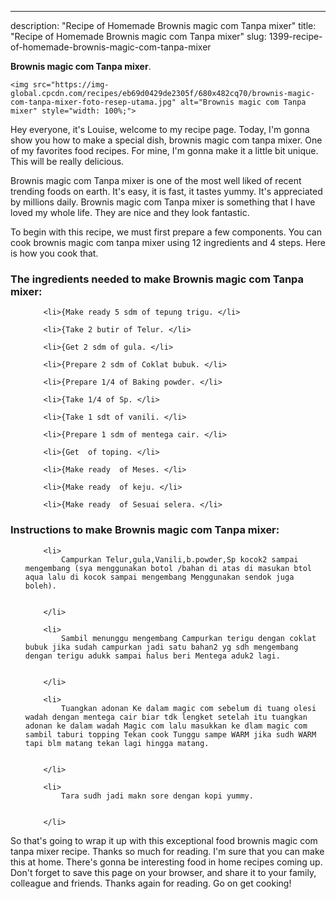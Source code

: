 ---
description: "Recipe of Homemade Brownis magic com Tanpa mixer"
title: "Recipe of Homemade Brownis magic com Tanpa mixer"
slug: 1399-recipe-of-homemade-brownis-magic-com-tanpa-mixer

<p>
	<strong>Brownis magic com Tanpa mixer</strong>. 
	
</p>
<p>
	
	<img src="https://img-global.cpcdn.com/recipes/eb69d0429de2305f/680x482cq70/brownis-magic-com-tanpa-mixer-foto-resep-utama.jpg" alt="Brownis magic com Tanpa mixer" style="width: 100%;">
	
	
</p>
<p>
	Hey everyone, it's Louise, welcome to my recipe page. Today, I'm gonna show you how to make a special dish, brownis magic com tanpa mixer. One of my favorites food recipes. For mine, I'm gonna make it a little bit unique. This will be really delicious.
</p>
	
<p>
	Brownis magic com Tanpa mixer is one of the most well liked of recent trending foods on earth. It's easy, it is fast, it tastes yummy. It's appreciated by millions daily. Brownis magic com Tanpa mixer is something that I have loved my whole life. They are nice and they look fantastic.
</p>
<p>
	
</p>

<p>
To begin with this recipe, we must first prepare a few components. You can cook brownis magic com tanpa mixer using 12 ingredients and 4 steps. Here is how you cook that.
</p>

<h3>The ingredients needed to make Brownis magic com Tanpa mixer:</h3>

<ol>
	
		<li>{Make ready 5 sdm of tepung trigu. </li>
	
		<li>{Take 2 butir of Telur. </li>
	
		<li>{Get 2 sdm of gula. </li>
	
		<li>{Prepare 2 sdm of Coklat bubuk. </li>
	
		<li>{Prepare 1/4 of Baking powder. </li>
	
		<li>{Take 1/4 of Sp. </li>
	
		<li>{Take 1 sdt of vanili. </li>
	
		<li>{Prepare 1 sdm of mentega cair. </li>
	
		<li>{Get  of toping. </li>
	
		<li>{Make ready  of Meses. </li>
	
		<li>{Make ready  of keju. </li>
	
		<li>{Make ready  of Sesuai selera. </li>
	
</ol>
<p>
	
</p>

<h3>Instructions to make Brownis magic com Tanpa mixer:</h3>

<ol>
	
		<li>
			Campurkan Telur,gula,Vanili,b.powder,Sp kocok2 sampai mengembang (sya menggunakan botol /bahan di atas di masukan btol aqua lalu di kocok sampai mengembang Menggunakan sendok juga boleh).
			
			
		</li>
	
		<li>
			Sambil menunggu mengembang Campurkan terigu dengan coklat bubuk jika sudah campurkan jadi satu bahan2 yg sdh mengembang dengan terigu adukk sampai halus beri Mentega aduk2 lagi.
			
			
		</li>
	
		<li>
			Tuangkan adonan Ke dalam magic com sebelum di tuang olesi wadah dengan mentega cair biar tdk lengket setelah itu tuangkan adonan ke dalam wadah Magic com lalu masukkan ke dlam magic com sambil taburi topping Tekan cook Tunggu sampe WARM jika sudh WARM tapi blm matang tekan lagi hingga matang.
			
			
		</li>
	
		<li>
			Tara sudh jadi makn sore dengan kopi yummy.
			
			
		</li>
	
</ol>

<p>
	
</p>

<p>
	So that's going to wrap it up with this exceptional food brownis magic com tanpa mixer recipe. Thanks so much for reading. I'm sure that you can make this at home. There's gonna be interesting food in home recipes coming up. Don't forget to save this page on your browser, and share it to your family, colleague and friends. Thanks again for reading. Go on get cooking!
</p>
